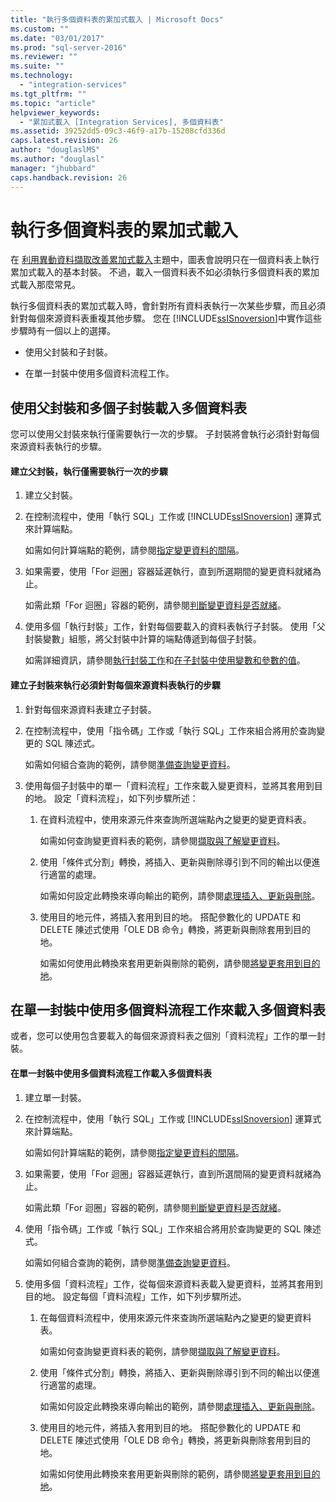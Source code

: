 ```yaml
---
title: "執行多個資料表的累加式載入 | Microsoft Docs"
ms.custom: ""
ms.date: "03/01/2017"
ms.prod: "sql-server-2016"
ms.reviewer: ""
ms.suite: ""
ms.technology: 
  - "integration-services"
ms.tgt_pltfrm: ""
ms.topic: "article"
helpviewer_keywords: 
  - "累加式載入 [Integration Services], 多個資料表"
ms.assetid: 39252dd5-09c3-46f9-a17b-15208cfd336d
caps.latest.revision: 26
author: "douglaslMS"
ms.author: "douglasl"
manager: "jhubbard"
caps.handback.revision: 26
---
```

# 執行多個資料表的累加式載入
  在 [利用異動資料擷取改善累加式載入](../../integration-services/change-data-capture/change-data-capture-ssis.md)主題中，圖表會說明只在一個資料表上執行累加式載入的基本封裝。 不過，載入一個資料表不如必須執行多個資料表的累加式載入那麼常見。  
  
 執行多個資料表的累加式載入時，會針對所有資料表執行一次某些步驟，而且必須針對每個來源資料表重複其他步驟。 您在 [!INCLUDE[ssISnoversion](../../includes/ssisnoversion-md.md)]中實作這些步驟時有一個以上的選擇。  
  
-   使用父封裝和子封裝。  
  
-   在單一封裝中使用多個資料流程工作。  
  
## 使用父封裝和多個子封裝載入多個資料表  
 您可以使用父封裝來執行僅需要執行一次的步驟。 子封裝將會執行必須針對每個來源資料表執行的步驟。  
  
#### 建立父封裝，執行僅需要執行一次的步驟  
  
1.  建立父封裝。  
  
2.  在控制流程中，使用「執行 SQL」工作或 [!INCLUDE[ssISnoversion](../../includes/ssisnoversion-md.md)] 運算式來計算端點。  
  
     如需如何計算端點的範例，請參閱[指定變更資料的間隔](../../integration-services/change-data-capture/specify-an-interval-of-change-data.md)。  
  
3.  如果需要，使用「For 迴圈」容器延遲執行，直到所選期間的變更資料就緒為止。  
  
     如需此類「For 迴圈」容器的範例，請參閱[判斷變更資料是否就緒](../../integration-services/change-data-capture/determine-whether-the-change-data-is-ready.md)。  
  
4.  使用多個「執行封裝」工作，針對每個要載入的資料表執行子封裝。 使用「父封裝變數」組態，將父封裝中計算的端點傳遞到每個子封裝。  
  
     如需詳細資訊，請參閱[執行封裝工作](../../integration-services/control-flow/execute-package-task.md)和[在子封裝中使用變數和參數的值](../../integration-services/packages/use-the-values-of-variables-and-parameters-in-a-child-package.md)。  
  
#### 建立子封裝來執行必須針對每個來源資料表執行的步驟  
  
1.  針對每個來源資料表建立子封裝。  
  
2.  在控制流程中，使用「指令碼」工作或「執行 SQL」工作來組合將用於查詢變更的 SQL 陳述式。  
  
     如需如何組合查詢的範例，請參閱[準備查詢變更資料](../../integration-services/change-data-capture/prepare-to-query-for-the-change-data.md)。  
  
3.  使用每個子封裝中的單一「資料流程」工作來載入變更資料，並將其套用到目的地。 設定「資料流程」，如下列步驟所述：  
  
    1.  在資料流程中，使用來源元件來查詢所選端點內之變更的變更資料表。  
  
         如需如何查詢變更資料表的範例，請參閱[擷取與了解變更資料](../../integration-services/change-data-capture/retrieve-and-understand-the-change-data.md)。  
  
    2.  使用「條件式分割」轉換，將插入、更新與刪除導引到不同的輸出以便進行適當的處理。  
  
         如需如何設定此轉換來導向輸出的範例，請參閱[處理插入、更新與刪除](../../integration-services/change-data-capture/process-inserts-updates-and-deletes.md)。  
  
    3.  使用目的地元件，將插入套用到目的地。 搭配參數化的 UPDATE 和 DELETE 陳述式使用「OLE DB 命令」轉換，將更新與刪除套用到目的地。  
  
         如需如何使用此轉換來套用更新與刪除的範例，請參閱[將變更套用到目的地](../../integration-services/change-data-capture/apply-the-changes-to-the-destination.md)。  
  
## 在單一封裝中使用多個資料流程工作來載入多個資料表  
 或者，您可以使用包含要載入的每個來源資料表之個別「資料流程」工作的單一封裝。  
  
#### 在單一封裝中使用多個資料流程工作載入多個資料表  
  
1.  建立單一封裝。  
  
2.  在控制流程中，使用「執行 SQL」工作或 [!INCLUDE[ssISnoversion](../../includes/ssisnoversion-md.md)] 運算式來計算端點。  
  
     如需如何計算端點的範例，請參閱[指定變更資料的間隔](../../integration-services/change-data-capture/specify-an-interval-of-change-data.md)。  
  
3.  如果需要，使用「For 迴圈」容器延遲執行，直到所選間隔的變更資料就緒為止。  
  
     如需此類「For 迴圈」容器的範例，請參閱[判斷變更資料是否就緒](../../integration-services/change-data-capture/determine-whether-the-change-data-is-ready.md)。  
  
4.  使用「指令碼」工作或「執行 SQL」工作來組合將用於查詢變更的 SQL 陳述式。  
  
     如需如何組合查詢的範例，請參閱[準備查詢變更資料](../../integration-services/change-data-capture/prepare-to-query-for-the-change-data.md)。  
  
5.  使用多個「資料流程」工作，從每個來源資料表載入變更資料，並將其套用到目的地。 設定每個「資料流程」工作，如下列步驟所述。  
  
    1.  在每個資料流程中，使用來源元件來查詢所選端點內之變更的變更資料表。  
  
         如需如何查詢變更資料表的範例，請參閱[擷取與了解變更資料](../../integration-services/change-data-capture/retrieve-and-understand-the-change-data.md)。  
  
    2.  使用「條件式分割」轉換，將插入、更新與刪除導引到不同的輸出以便進行適當的處理。  
  
         如需如何設定此轉換來導向輸出的範例，請參閱[處理插入、更新與刪除](../../integration-services/change-data-capture/process-inserts-updates-and-deletes.md)。  
  
    3.  使用目的地元件，將插入套用到目的地。 搭配參數化的 UPDATE 和 DELETE 陳述式使用「OLE DB 命令」轉換，將更新與刪除套用到目的地。  
  
         如需如何使用此轉換來套用更新與刪除的範例，請參閱[將變更套用到目的地](../../integration-services/change-data-capture/apply-the-changes-to-the-destination.md)。  
  
  
